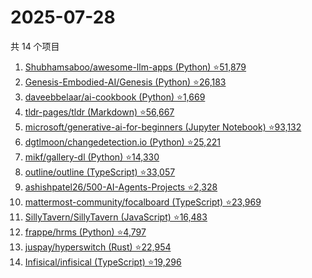 # 2025-07-28

共 14 个项目

<!-- BEGIN GITHUB -->
<!-- 最后更新时间 2025-07-28 21:32:23 +0800 -->
1. [Shubhamsaboo/awesome-llm-apps (Python) ⭐51,879](https://github.com/Shubhamsaboo/awesome-llm-apps)
1. [Genesis-Embodied-AI/Genesis (Python) ⭐26,183](https://github.com/Genesis-Embodied-AI/Genesis)
1. [daveebbelaar/ai-cookbook (Python) ⭐1,669](https://github.com/daveebbelaar/ai-cookbook)
1. [tldr-pages/tldr (Markdown) ⭐56,667](https://github.com/tldr-pages/tldr)
1. [microsoft/generative-ai-for-beginners (Jupyter Notebook) ⭐93,132](https://github.com/microsoft/generative-ai-for-beginners)
1. [dgtlmoon/changedetection.io (Python) ⭐25,221](https://github.com/dgtlmoon/changedetection.io)
1. [mikf/gallery-dl (Python) ⭐14,330](https://github.com/mikf/gallery-dl)
1. [outline/outline (TypeScript) ⭐33,057](https://github.com/outline/outline)
1. [ashishpatel26/500-AI-Agents-Projects ⭐2,328](https://github.com/ashishpatel26/500-AI-Agents-Projects)
1. [mattermost-community/focalboard (TypeScript) ⭐23,969](https://github.com/mattermost-community/focalboard)
1. [SillyTavern/SillyTavern (JavaScript) ⭐16,483](https://github.com/SillyTavern/SillyTavern)
1. [frappe/hrms (Python) ⭐4,797](https://github.com/frappe/hrms)
1. [juspay/hyperswitch (Rust) ⭐22,954](https://github.com/juspay/hyperswitch)
1. [Infisical/infisical (TypeScript) ⭐19,296](https://github.com/Infisical/infisical)
<!-- END GITHUB -->